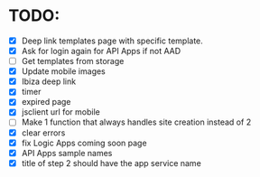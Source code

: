 # TODO:

- [X] Deep link templates page with specific template.
- [X] Ask for login again for API Apps if not AAD
- [ ] Get templates from storage
- [X] Update mobile images
- [X] Ibiza deep link
- [X] timer
- [X] expired page
- [X] jsclient url for mobile
- [ ] Make 1 function that always handles site creation instead of 2
- [X] clear errors
- [X] fix Logic Apps coming soon page
- [X] API Apps sample names
- [X] title of step 2 should have the app service name